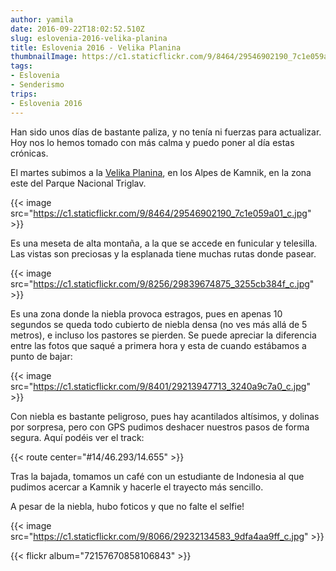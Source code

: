 ```yaml
---
author: yamila
date: 2016-09-22T18:02:52.510Z
slug: eslovenia-2016-velika-planina
title: Eslovenia 2016 - Velika Planina
thumbnailImage: https://c1.staticflickr.com/9/8464/29546902190_7c1e059a01_c.jpg
tags:
- Eslovenia
- Senderismo
trips:
- Eslovenia 2016
---
```


Han sido unos días de bastante paliza, y no tenía ni fuerzas para actualizar. Hoy nos lo hemos tomado con más calma y puedo poner al día estas crónicas.

El martes subimos a la <a href="https://www.google.si/search?q=velika+planina&client=ms-android-oneplus&prmd=imvn&source=lnms&tbm=isch&sa=X&ved=0ahUKEwisl5b7vKPPAhXOExQKHdf9AzIQ_AUIBygB&biw=360&bih=560" target="_new">Velika Planina</a>, en los Alpes de Kamnik, en la zona este del Parque Nacional Triglav.

{{< image src="https://c1.staticflickr.com/9/8464/29546902190_7c1e059a01_c.jpg" >}}

Es una meseta de alta montaña, a la que se accede en funicular y telesilla. Las vistas son preciosas y la esplanada tiene muchas rutas donde pasear.

{{< image src="https://c1.staticflickr.com/9/8256/29839674875_3255cb384f_c.jpg" >}}

Es una zona donde la niebla provoca estragos, pues en apenas 10 segundos se queda todo cubierto de niebla densa (no ves más allá de 5 metros), e incluso los pastores se pierden. Se puede apreciar la diferencia entre las fotos que saqué a primera hora y esta de cuando estábamos a punto de bajar:

{{< image src="https://c1.staticflickr.com/9/8401/29213947713_3240a9c7a0_c.jpg" >}}

Con niebla es bastante peligroso, pues hay acantilados altísimos, y dolinas por sorpresa, pero con GPS pudimos deshacer nuestros pasos de forma segura. Aquí podéis ver el track:

{{< route center="#14/46.293/14.655" >}}

Tras la bajada, tomamos un café con un estudiante de Indonesia al que pudimos acercar a Kamnik y hacerle el trayecto más sencillo.

A pesar de la niebla, hubo foticos y que no falte el selfie!

{{< image src="https://c1.staticflickr.com/9/8066/29232134583_9dfa4aa9ff_c.jpg" >}}

{{< flickr album="72157670858106843" >}}
